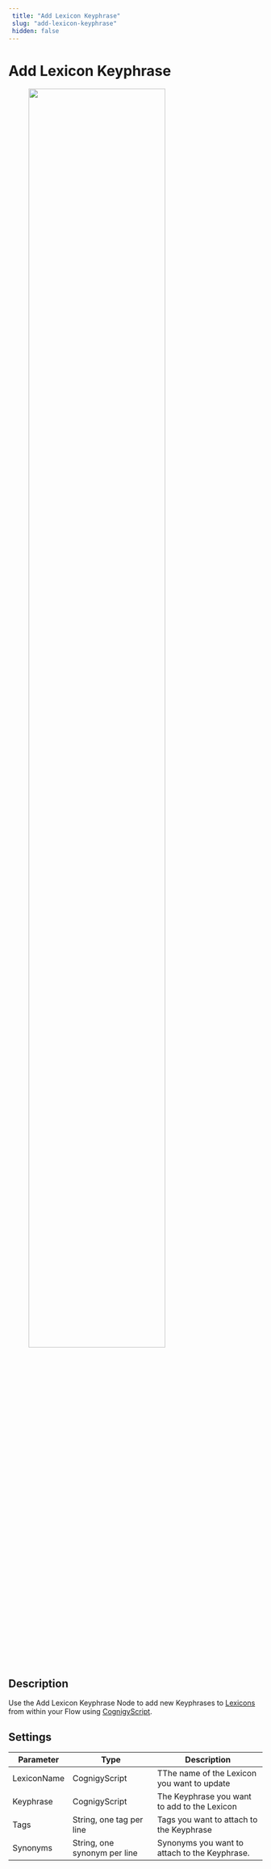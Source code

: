 ```yaml
---
 title: "Add Lexicon Keyphrase" 
 slug: "add-lexicon-keyphrase" 
 hidden: false 
---
```

# Add Lexicon Keyphrase

<figure>
  <img class="image-center" src="../../../../../_assets/ai/build/node-reference/ai/add-lexicon-keyphrase.png" width="80%" />
</figure>

## Description

Use the Add Lexicon Keyphrase Node to add new Keyphrases to [Lexicons](../../../empower/nlu/slots-and-lexicons/lexicons.md) from within your Flow using [CognigyScript](../../cognigyscript.md).

## Settings

| Parameter   | Type                         | Description                                   |
|-------------|------------------------------|-----------------------------------------------|
| LexiconName | CognigyScript                | TThe name of the Lexicon you want to update   |
| Keyphrase   | CognigyScript                | The Keyphrase you want to add to the Lexicon  |
| Tags        | String, one tag per line     | Tags you want to attach to the Keyphrase      |
| Synonyms    | String, one synonym per line | Synonyms you want to attach to the Keyphrase. |
